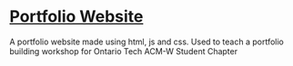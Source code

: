 # [Portfolio Website](https://heather-meatherall.github.io/)

A portfolio website made using html, js and css. Used to teach a portfolio building workshop for Ontario Tech ACM-W Student Chapter
